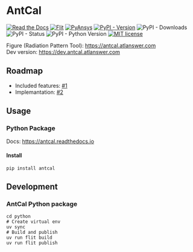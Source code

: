 # AntCal

[![Read the Docs](https://readthedocs.org/projects/antcal/badge/?version=latest)](https://antcal.readthedocs.io)
[![Flit](https://img.shields.io/badge/build-flit-cyan?logo=python)](https://github.com/pypa/flit)
[![PyAnsys](https://img.shields.io/badge/Py-Ansys-ffc107.svg?logo=data:image/png;base64,iVBORw0KGgoAAAANSUhEUgAAABAAAAAQCAIAAACQkWg2AAABDklEQVQ4jWNgoDfg5mD8vE7q/3bpVyskbW0sMRUwofHD7Dh5OBkZGBgW7/3W2tZpa2tLQEOyOzeEsfumlK2tbVpaGj4N6jIs1lpsDAwMJ278sveMY2BgCA0NFRISwqkhyQ1q/Nyd3zg4OBgYGNjZ2ePi4rB5loGBhZnhxTLJ/9ulv26Q4uVk1NXV/f///////69du4Zdg78lx//t0v+3S88rFISInD59GqIH2esIJ8G9O2/XVwhjzpw5EAam1xkkBJn/bJX+v1365hxxuCAfH9+3b9/+////48cPuNehNsS7cDEzMTAwMMzb+Q2u4dOnT2vWrMHu9ZtzxP9vl/69RVpCkBlZ3N7enoDXBwEAAA+YYitOilMVAAAAAElFTkSuQmCC)](https://aedt.docs.pyansys.com)
[![PyPI - Version](https://img.shields.io/pypi/v/antcal?logo=pypi)](https://pypi.org/project/antcal)
![PyPI - Downloads](https://img.shields.io/pypi/dm/antcal?logo=pypi) ![PyPI - Status](https://img.shields.io/pypi/status/antcal?logo=pypi)
![PyPI - Python Version](https://img.shields.io/pypi/pyversions/antcal?logo=pypi)
[![MIT license](https://img.shields.io/pypi/l/antcal?logo=pypi)](https://opensource.org/licenses/MIT)

Figure (Radiation Pattern Tool): https://antcal.atlanswer.com<br>
Dev version: https://dev.antcal.atlanswer.com

## Roadmap

- Included features: [#1](https://github.com/atlanswer/AntCal/issues/1)
- Implemantation: [#2](https://github.com/atlanswer/AntCal/issues/2)

## Usage

### Python Package

Docs: https://antcal.readthedocs.io

#### Install

```shell
pip install antcal
```

## Development

### AntCal Python package

```shell
cd python
# Create virtual env
uv sync
# Build and publish
uv run flit build
uv run flit publish
```
